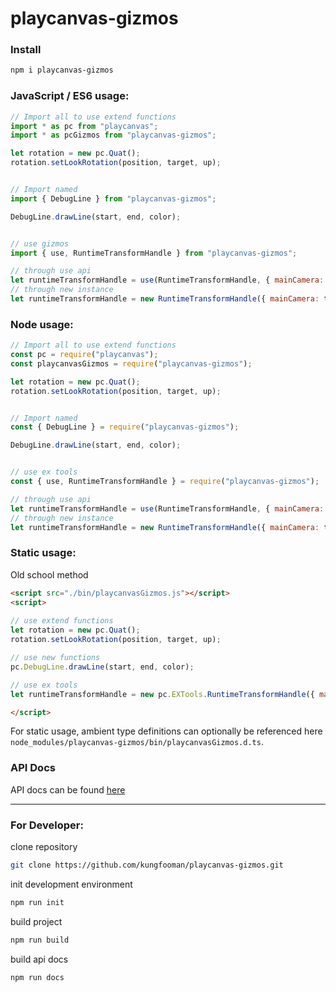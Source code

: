 # playcanvas-gizmos
### Install

```bash
npm i playcanvas-gizmos
```

### JavaScript / ES6 usage:

```js
// Import all to use extend functions
import * as pc from "playcanvas";
import * as pcGizmos from "playcanvas-gizmos";

let rotation = new pc.Quat();
rotation.setLookRotation(position, target, up);


// Import named
import { DebugLine } from "playcanvas-gizmos";

DebugLine.drawLine(start, end, color);


// use gizmos
import { use, RuntimeTransformHandle } from "playcanvas-gizmos";

// through use api
let runtimeTransformHandle = use(RuntimeTransformHandle, { mainCamera: thisCamera });
// through new instance
let runtimeTransformHandle = new RuntimeTransformHandle({ mainCamera: thisCamera });
```

### Node usage:

```js
// Import all to use extend functions
const pc = require("playcanvas");
const playcanvasGizmos = require("playcanvas-gizmos");

let rotation = new pc.Quat();
rotation.setLookRotation(position, target, up);


// Import named
const { DebugLine } = require("playcanvas-gizmos");

DebugLine.drawLine(start, end, color);


// use ex tools
const { use, RuntimeTransformHandle } = require("playcanvas-gizmos");

// through use api
let runtimeTransformHandle = use(RuntimeTransformHandle, { mainCamera: thisCamera });
// through new instance
let runtimeTransformHandle = new RuntimeTransformHandle({ mainCamera: thisCamera });
```

### Static usage:

Old school method

```html
<script src="./bin/playcanvasGizmos.js"></script>
<script>
	
// use extend functions
let rotation = new pc.Quat();
rotation.setLookRotation(position, target, up);

// use new functions
pc.DebugLine.drawLine(start, end, color);

// use ex tools
let runtimeTransformHandle = new pc.EXTools.RuntimeTransformHandle({ mainCamera: thisCamera });

</script>
```

For static usage, ambient type definitions can optionally be referenced here `node_modules/playcanvas-gizmos/bin/playcanvasGizmos.d.ts`.
### API Docs

API docs can be found [here](https://thefbplus.github.io/playcanvas-gizmos/)

***

### For Developer:

clone repository

```bash
git clone https://github.com/kungfooman/playcanvas-gizmos.git
```

init development environment

```bash
npm run init
```

build project

```bash
npm run build
```

build api docs

```bash
npm run docs
```
